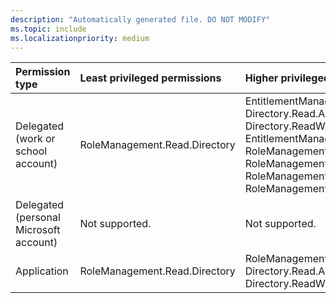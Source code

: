 ```yaml
---
description: "Automatically generated file. DO NOT MODIFY"
ms.topic: include
ms.localizationpriority: medium
---
```


|Permission type|Least privileged permissions|Higher privileged permissions|
|:---|:---|:---|
|Delegated (work or school account)|RoleManagement.Read.Directory|EntitlementManagement.ReadWrite.All, Directory.Read.All, Directory.ReadWrite.All, EntitlementManagement.Read.All, RoleManagement.Read.All, RoleManagement.Read.Exchange, RoleManagement.ReadWrite.Directory, RoleManagement.ReadWrite.Exchange|
|Delegated (personal Microsoft account)|Not supported.|Not supported.|
|Application|RoleManagement.Read.Directory|RoleManagement.ReadWrite.Directory, Directory.Read.All, Directory.ReadWrite.All|

